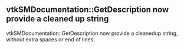 ## vtkSMDocumentation::GetDescription now provide a cleaned up string

vtkSMDocumentation::GetDescription now provide a cleanedup string, without extra spaces or end of lines.
